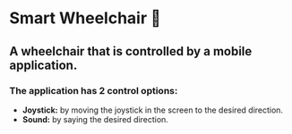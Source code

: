 # Smart Wheelchair :manual_wheelchair:

## A wheelchair that is controlled by a mobile application.

### The application has 2 control options:
- **Joystick:** by moving the joystick in the screen to the desired direction.
- **Sound:** by saying the desired direction.
